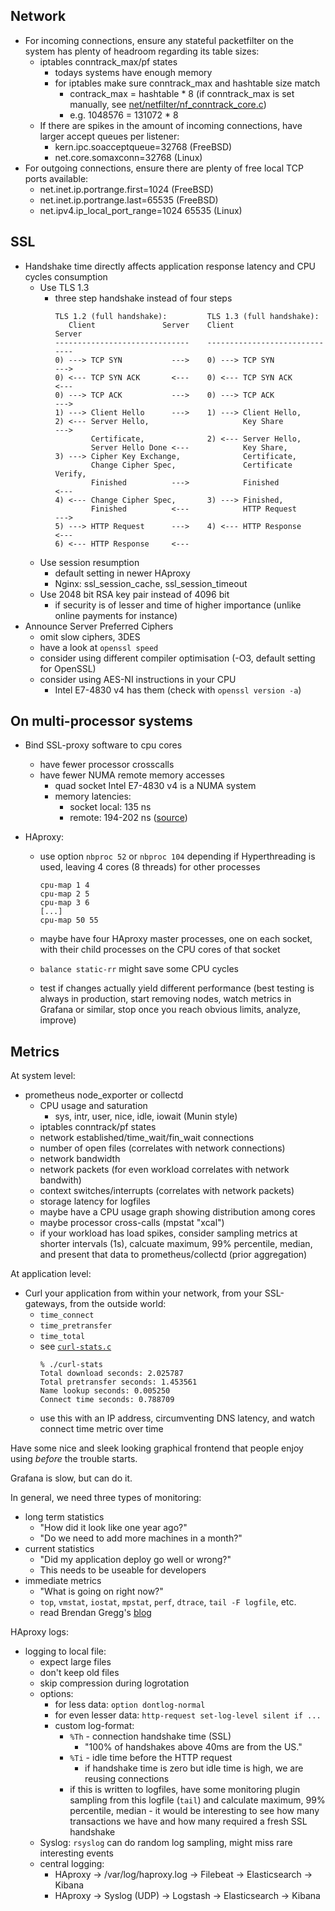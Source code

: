 Network
-------
- For incoming connections, ensure any stateful packetfilter on the system
  has plenty of headroom regarding its table sizes:
  - iptables conntrack_max/pf states
    - todays systems have enough memory
    - for iptables make sure conntrack_max and hashtable size match
      - contrack_max = hashtable * 8 (if conntrack_max is set manually,
        see [net/netfilter/nf_conntrack_core.c](https://github.com/torvalds/linux/blob/6363b3f3ac5be096d08c8c504128befa0c033529/net/netfilter/nf_conntrack_core.c#L2003-L2042))
      - e.g. 1048576 = 131072 * 8
  - If there are spikes in the amount of incoming connections,
    have larger accept queues per listener:
    - kern.ipc.soacceptqueue=32768 (FreeBSD)
    - net.core.somaxconn=32768 (Linux)
- For outgoing connections, ensure there are plenty of free local TCP
  ports available:
  - net.inet.ip.portrange.first=1024 (FreeBSD)
  - net.inet.ip.portrange.last=65535 (FreeBSD)
  - net.ipv4.ip_local_port_range=1024 65535 (Linux)

SSL
---
- Handshake time directly affects application response latency and CPU
  cycles consumption
  - Use TLS 1.3
    - three step handshake instead of four steps
      ```
      TLS 1.2 (full handshake):         TLS 1.3 (full handshake):
         Client               Server    Client                  Server
      ------------------------------    ------------------------------
      0) ---> TCP SYN           --->    0) ---> TCP SYN           --->
      0) <--- TCP SYN ACK       <---    0) <--- TCP SYN ACK       <---
      0) ---> TCP ACK           --->    0) ---> TCP ACK           --->
      1) ---> Client Hello      --->    1) ---> Client Hello,
      2) <--- Server Hello,                     Key Share         --->
              Certificate,              2) <--- Server Hello,
              Server Hello Done <---            Key Share,
      3) ---> Cipher Key Exchange,              Certificate,
              Change Cipher Spec,               Certificate Verify,
              Finished          --->            Finished          <---
      4) <--- Change Cipher Spec,       3) ---> Finished,
              Finished          <---            HTTP Request      --->
      5) ---> HTTP Request      --->    4) <--- HTTP Response     <---
      6) <--- HTTP Response     <---
      ```
  - Use session resumption
    - default setting in newer HAproxy
    - Nginx: ssl_session_cache, ssl_session_timeout
  - Use 2048 bit RSA key pair instead of 4096 bit
    - if security is of lesser and time of higher importance
      (unlike online payments for instance)
- Announce Server Preferred Ciphers
  - omit slow ciphers, 3DES
  - have a look at `openssl speed`
  - consider using different compiler optimisation (-O3, default setting
    for OpenSSL)
  - consider using AES-NI instructions in your CPU
    - Intel E7-4830 v4 has them (check with `openssl version -a`)

On multi-processor systems
--------------------------

  - Bind SSL-proxy software to cpu cores
    - have fewer processor crosscalls
    - have fewer NUMA remote memory accesses
      - quad socket Intel E7-4830 v4 is a NUMA system
      - memory latencies:
        - socket local: 135 ns
        - remote: 194-202 ns
          ([source](https://software.intel.com/en-us/blogs/2014/01/28/memory-latencies-on-intel-xeon-processor-e5-4600-and-e7-4800-product-families))

  - HAproxy:
    - use option `nbproc 52` or `nbproc 104` depending if Hyperthreading
      is used, leaving 4 cores (8 threads) for other processes
      ```
      cpu-map 1 4
      cpu-map 2 5
      cpu-map 3 6
      [...]
      cpu-map 50 55
      ```
    - maybe have four HAproxy master processes, one on each socket,
      with their child processes on the CPU cores of that socket

    - `balance static-rr` might save some CPU cycles

    - test if changes actually yield different performance
      (best testing is always in production, start removing nodes,
       watch metrics in Grafana or similar, stop once you reach
       obvious limits, analyze, improve)

Metrics
-------

At system level:
- prometheus node_exporter or collectd
  - CPU usage and saturation
    - sys, intr, user, nice, idle, iowait (Munin style)
  - iptables conntrack/pf states
  - network established/time_wait/fin_wait connections
  - number of open files (correlates with network connections)
  - network bandwidth
  - network packets (for even workload correlates with network bandwith)
  - context switches/interrupts (correlates with network packets)
  - storage latency for logfiles
  - maybe have a CPU usage graph showing distribution among cores
  - maybe processor cross-calls (mpstat "xcal")
  - if your workload has load spikes, consider sampling metrics at
    shorter intervals (1s), calcuate maximum, 99% percentile, median,
    and present that data to prometheus/collectd (prior aggregation)

At application level:
  - Curl your application from within your network, from your SSL-gateways,
    from the outside world:
    - `time_connect`
    - `time_pretransfer`
    - `time_total`
    - see [`curl-stats.c`](https://github.com/k0ffee/ssl-offload/blob/master/curl-stats.c)
      ```
      % ./curl-stats
      Total download seconds: 2.025787
      Total pretransfer seconds: 1.453561
      Name lookup seconds: 0.005250
      Connect time seconds: 0.788709
      ```
    - use this with an IP address, circumventing DNS latency,
      and watch connect time metric over time

Have some nice and sleek looking graphical frontend
that people enjoy using *before* the trouble starts.

Grafana is slow, but can do it.

In general, we need three types of monitoring:
  - long term statistics
    - "How did it look like one year ago?"
    - "Do we need to add more machines in a month?"
  - current statistics
    - "Did my application deploy go well or wrong?"
    - This needs to be useable for developers
  - immediate metrics
    - "What is going on right now?"
    - `top`, `vmstat`, `iostat`, `mpstat`, `perf`, `dtrace`,
      `tail -F logfile`, etc.
    - read Brendan Gregg's [blog](http://brendangregg.com/blog/index.html)

HAproxy logs:
  - logging to local file:
    - expect large files
    - don't keep old files
    - skip compression during logrotation
    - options:
      - for less data: `option dontlog-normal`
      - for even lesser data: `http-request set-log-level silent if ...`
      - custom log-format:
        - `%Th` - connection handshake time (SSL)
          - "100% of handshakes above 40ms are from the US."
        - `%Ti` - idle time before the HTTP request
          - if handshake time is zero but idle time is high,
            we are reusing connections
        - if this is written to logfiles, have some monitoring plugin
          sampling from this logfile (`tail`) and calculate maximum,
          99% percentile, median - it would be interesting to see
          how many transactions we have and how many required a fresh
          SSL handshake
    - Syslog: `rsyslog` can do random log sampling, might miss
      rare interesting events
    - central logging:
      - HAproxy → /var/log/haproxy.log → Filebeat → Elasticsearch → Kibana
      - HAproxy → Syslog (UDP) → Logstash → Elasticsearch → Kibana
